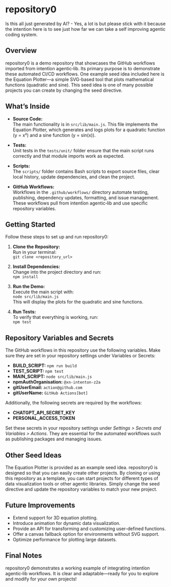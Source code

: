 # repository0

Is this all just generated by AI? - Yes, a lot is but please stick with it because the intention here is to see just how far we can take a self improving agentic coding system.

## Overview
repository0 is a demo repository that showcases the GitHub workflows imported from intentïon agentic‑lib. Its primary purpose is to demonstrate these automated CI/CD workflows. One example seed idea included here is the Equation Plotter—a simple SVG-based tool that plots mathematical functions (quadratic and sine). This seed idea is one of many possible projects you can create by changing the seed directive.

## What’s Inside
- **Source Code:**  
  The main functionality is in `src/lib/main.js`. This file implements the Equation Plotter, which generates and logs plots for a quadratic function (y = x²) and a sine function (y = sin(x)).

- **Tests:**  
  Unit tests in the `tests/unit/` folder ensure that the main script runs correctly and that module imports work as expected.

- **Scripts:**  
  The `scripts/` folder contains Bash scripts to export source files, clear local history, update dependencies, and clean the project.

- **GitHub Workflows:**  
  Workflows in the `.github/workflows/` directory automate testing, publishing, dependency updates, formatting, and issue management. These workflows pull from intentïon agentic‑lib and use specific repository variables.

## Getting Started
Follow these steps to set up and run repository0:

1. **Clone the Repository:**  
   Run in your terminal:  
   `git clone <repository_url>`

2. **Install Dependencies:**  
   Change into the project directory and run:  
   `npm install`

3. **Run the Demo:**  
   Execute the main script with:  
   `node src/lib/main.js`  
   This will display the plots for the quadratic and sine functions.

4. **Run Tests:**  
   To verify that everything is working, run:  
   `npm test`

## Repository Variables and Secrets
The GitHub workflows in this repository use the following variables. Make sure they are set in your repository settings under Variables or Secrets:

- **BUILD_SCRIPT:** `npm run build`
- **TEST_SCRIPT:** `npm test`
- **MAIN_SCRIPT:** `node src/lib/main.js`
- **npmAuthOrganisation:** `@xn-intenton-z2a`
- **gitUserEmail:** `action@github.com`
- **gitUserName:** `GitHub Actions[bot]`

Additionally, the following secrets are required by the workflows:

- **CHATGPT_API_SECRET_KEY**
- **PERSONAL_ACCESS_TOKEN**

Set these secrets in your repository settings under *Settings > Secrets and Variables > Actions*. They are essential for the automated workflows such as publishing packages and managing issues.

## Other Seed Ideas
The Equation Plotter is provided as an example seed idea. repository0 is designed so that you can easily create other projects. By cloning or using this repository as a template, you can start projects for different types of data visualization tools or other agentic libraries. Simply change the seed directive and update the repository variables to match your new project.

## Future Improvements
- Extend support for 3D equation plotting.
- Introduce animation for dynamic data visualization.
- Provide an API for transforming and customizing user-defined functions.
- Offer a canvas fallback option for environments without SVG support.
- Optimize performance for plotting large datasets.

## Final Notes
repository0 demonstrates a working example of integrating intentïon agentic‑lib workflows. It is clear and adaptable—ready for you to explore and modify for your own projects!